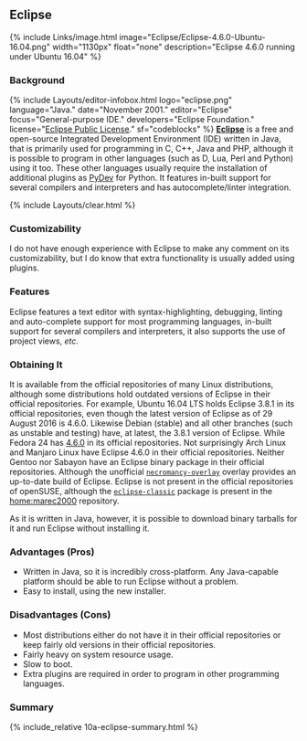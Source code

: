 ## Eclipse
{% include Links/image.html image="Eclipse/Eclipse-4.6.0-Ubuntu-16.04.png" width="1130px" float="none" description="Eclipse 4.6.0 running under Ubuntu 16.04" %}

### Background
{% include Layouts/editor-infobox.html logo="eclipse.png" language="Java." date="November 2001." editor="Eclipse" focus="General-purpose IDE." developers="Eclipse Foundation." license="<a href='https://www.eclipse.org/org/documents/epl-v10.php' link='_blank'>Eclipse Public License</a>." sf="codeblocks" %}
[**Eclipse**](http://eclipse.org/eclipse) is a free and open-source Integrated Development Environment (IDE) written in Java, that is primarily used for programming in C, C++, Java and PHP, although it is possible to program in other languages (such as D, Lua, Perl and Python) using it too. These other languages usually require the installation of additional plugins as [PyDev](http://www.pydev.org/) for Python. It features in-built support for several compilers and interpreters and has autocomplete/linter integration.

{% include Layouts/clear.html %}<br/>
### Customizability
I do not have enough experience with Eclipse to make any comment on its customizability, but I do know that extra functionality is usually added using plugins.

### Features
Eclipse features a text editor with syntax-highlighting, debugging, linting and auto-complete support for most programming languages, in-built support for several compilers and interpreters, it also supports the use of project views, *etc.*

### Obtaining It
It is available from the official repositories of many Linux distributions, although some distributions hold outdated versions of Eclipse in their official repositories. For example, Ubuntu 16.04 LTS holds Eclipse 3.8.1 in its official repositories, even though the latest version of Eclipse as of 29 August 2016 is 4.6.0. Likewise Debian (stable) and all other branches (such as unstable and testing) have, at latest, the 3.8.1 version of Eclipse. While Fedora 24 has [4.6.0](http://koji.fedoraproject.org/koji/buildinfo?buildID=780300) in its official repositories. Not surprisingly Arch Linux and Manjaro Linux have Eclipse 4.6.0 in their official repositories. Neither Gentoo nor Sabayon have an Eclipse binary package in their official repositories. Although the unofficial [`necromancy-overlay`](https://github.com/necrose99/necromancy-overlay/tree/master/dev-util/eclipse-cpp-bin) overlay provides an up-to-date build of Eclipse. Eclipse is not present in the official repositories of openSUSE, although the [`eclipse-classic`](https://build.opensuse.org/package/show?project=home%3Amarec2000&package=eclipse-classic) package is present in the [home:marec2000](https://build.opensuse.org/project/show/home:marec2000) repository.

As it is written in Java, however, it is possible to download binary tarballs for it and run Eclipse without installing it. 

### Advantages (Pros)
* Written in Java, so it is incredibly cross-platform. Any Java-capable platform should be able to run Eclipse without a problem.
* Easy to install, using the new installer.

### Disadvantages (Cons)
* Most distributions either do not have it in their official repositories or keep fairly old versions in their official repositories.
* Fairly heavy on system resource usage.
* Slow to boot.
* Extra plugins are required in order to program in other programming languages.

### Summary
{% include_relative 10a-eclipse-summary.html %}
